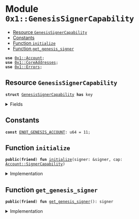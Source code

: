 
<a name="0x1_GenesisSignerCapability"></a>

# Module `0x1::GenesisSignerCapability`



-  [Resource `GenesisSignerCapability`](#0x1_GenesisSignerCapability_GenesisSignerCapability)
-  [Constants](#@Constants_0)
-  [Function `initialize`](#0x1_GenesisSignerCapability_initialize)
-  [Function `get_genesis_signer`](#0x1_GenesisSignerCapability_get_genesis_signer)


<pre><code><b>use</b> <a href="Account.md#0x1_Account">0x1::Account</a>;
<b>use</b> <a href="CoreAddresses.md#0x1_CoreAddresses">0x1::CoreAddresses</a>;
<b>use</b> <a href="Errors.md#0x1_Errors">0x1::Errors</a>;
</code></pre>



<a name="0x1_GenesisSignerCapability_GenesisSignerCapability"></a>

## Resource `GenesisSignerCapability`



<pre><code><b>struct</b> <a href="GenesisSignerCapability.md#0x1_GenesisSignerCapability">GenesisSignerCapability</a> <b>has</b> key
</code></pre>



<details>
<summary>Fields</summary>


<dl>
<dt>
<code>cap: <a href="Account.md#0x1_Account_SignerCapability">Account::SignerCapability</a></code>
</dt>
<dd>

</dd>
</dl>


</details>

<a name="@Constants_0"></a>

## Constants


<a name="0x1_GenesisSignerCapability_ENOT_GENESIS_ACCOUNT"></a>



<pre><code><b>const</b> <a href="GenesisSignerCapability.md#0x1_GenesisSignerCapability_ENOT_GENESIS_ACCOUNT">ENOT_GENESIS_ACCOUNT</a>: u64 = 11;
</code></pre>



<a name="0x1_GenesisSignerCapability_initialize"></a>

## Function `initialize`



<pre><code><b>public</b>(<b>friend</b>) <b>fun</b> <a href="GenesisSignerCapability.md#0x1_GenesisSignerCapability_initialize">initialize</a>(signer: &signer, cap: <a href="Account.md#0x1_Account_SignerCapability">Account::SignerCapability</a>)
</code></pre>



<details>
<summary>Implementation</summary>


<pre><code><b>public</b>(<b>friend</b>) <b>fun</b> <a href="GenesisSignerCapability.md#0x1_GenesisSignerCapability_initialize">initialize</a>(signer:&signer, cap: <a href="Account.md#0x1_Account_SignerCapability">Account::SignerCapability</a>) {
    <a href="CoreAddresses.md#0x1_CoreAddresses_assert_genesis_address">CoreAddresses::assert_genesis_address</a>(signer);
    <b>assert</b>!(<a href="Account.md#0x1_Account_signer_address">Account::signer_address</a>(&cap) == <a href="CoreAddresses.md#0x1_CoreAddresses_GENESIS_ADDRESS">CoreAddresses::GENESIS_ADDRESS</a>(), <a href="Errors.md#0x1_Errors_invalid_argument">Errors::invalid_argument</a>(<a href="GenesisSignerCapability.md#0x1_GenesisSignerCapability_ENOT_GENESIS_ACCOUNT">ENOT_GENESIS_ACCOUNT</a>));
    <b>move_to</b>(signer, <a href="GenesisSignerCapability.md#0x1_GenesisSignerCapability">GenesisSignerCapability</a>{cap});
}
</code></pre>



</details>

<a name="0x1_GenesisSignerCapability_get_genesis_signer"></a>

## Function `get_genesis_signer`



<pre><code><b>public</b>(<b>friend</b>) <b>fun</b> <a href="GenesisSignerCapability.md#0x1_GenesisSignerCapability_get_genesis_signer">get_genesis_signer</a>(): signer
</code></pre>



<details>
<summary>Implementation</summary>


<pre><code><b>public</b>(<b>friend</b>) <b>fun</b> <a href="GenesisSignerCapability.md#0x1_GenesisSignerCapability_get_genesis_signer">get_genesis_signer</a>(): signer <b>acquires</b> <a href="GenesisSignerCapability.md#0x1_GenesisSignerCapability">GenesisSignerCapability</a> {
    <b>let</b> cap = <b>borrow_global</b>&lt;<a href="GenesisSignerCapability.md#0x1_GenesisSignerCapability">GenesisSignerCapability</a>&gt;(<a href="CoreAddresses.md#0x1_CoreAddresses_GENESIS_ADDRESS">CoreAddresses::GENESIS_ADDRESS</a>());
    <a href="Account.md#0x1_Account_create_signer_with_cap">Account::create_signer_with_cap</a>(&cap.cap)
}
</code></pre>



</details>
